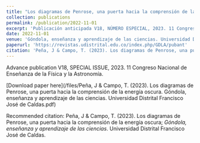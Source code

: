 ```yaml
---
title: "Los diagramas de Penrose, una puerta hacia la comprensión de la energía oscura"
collection: publications
permalink: /publication/2022-11-01
excerpt: 'Publicación anticipada V18, NÚMERO ESPECIAL, 2023. 11 Congreso Nacional de Enseñanza de la Física y la Astronomía.'
date: 2022-11-01
venue: 'Góndola, enseñanza y aprendizaje de las ciencias. Universidad Distrital Francisco José de Caldas.'
paperurl: 'https://revistas.udistrital.edu.co/index.php/GDLA/pubant'
citation: 'Peña, J & Campo, T. (2023). Los diagramas de Penrose, una puerta hacia la comprensión de la energía oscura; <i>Góndola, enseñanza y aprendizaje de las ciencias</i>. Universidad Distrital Francisco José de Caldas.'
---
```

Advance publication V18, SPECIAL ISSUE, 2023. 11 Congreso Nacional de Enseñanza de la Física y la Astronomía.

[Download paper here](/files/Peña, J & Campo, T. (2023). Los diagramas de Penrose, una puerta hacia la comprensión de la energía oscura. Góndola, enseñanza y aprendizaje de las ciencias. Universidad Distrital Francisco José de Caldas.pdf)

Recommended citation: Peña, J & Campo, T. (2023). Los diagramas de Penrose, una puerta hacia la comprensión de la energía oscura; <i>Góndola, enseñanza y aprendizaje de las ciencias</i>. Universidad Distrital Francisco José de Caldas.
